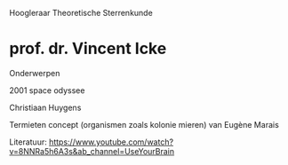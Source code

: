 
Hoogleraar Theoretische Sterrenkunde
# prof. dr. Vincent Icke


Onderwerpen


2001 space odyssee

Christiaan Huygens


Termieten concept (organismen zoals kolonie mieren) van Eugène Marais





Literatuur:
https://www.youtube.com/watch?v=8NNRa5h6A3s&ab_channel=UseYourBrain


